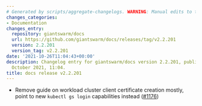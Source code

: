 ```yaml
---
# Generated by scripts/aggregate-changelogs. WARNING: Manual edits to this files will be overwritten.
changes_categories:
- Documentation
changes_entry:
  repository: giantswarm/docs
  url: https://github.com/giantswarm/docs/releases/tag/v2.2.201
  version: 2.2.201
  version_tag: v2.2.201
date: '2021-10-26T11:04:43+00:00'
description: Changelog entry for giantswarm/docs version 2.2.201, published on 26
  October 2021, 11:04.
title: docs release v2.2.201
---
```


- Remove guide on workload cluster client certificate creation mostly, point to new `kubectl gs login` capabilities instead ([#1176](https://github.com/giantswarm/docs/pull/1176))
